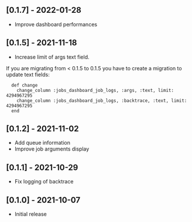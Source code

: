 ## [0.1.7] - 2022-01-28 
- Improve dashboard performances

## [0.1.5] - 2021-11-18

- Increase limit of args text field.

If you are migrating from < 0.1.5 to 0.1.5 you have to create a migration to update text fields:
```
  def change
    change_column :jobs_dashboard_job_logs, :args, :text, limit: 4294967295
    change_column :jobs_dashboard_job_logs, :backtrace, :text, limit: 4294967295
  end
```
## [0.1.2] - 2021-11-02

- Add queue information
- Improve job arguments display

## [0.1.1] - 2021-10-29

- Fix logging of backtrace

## [0.1.0] - 2021-10-07

- Initial release
